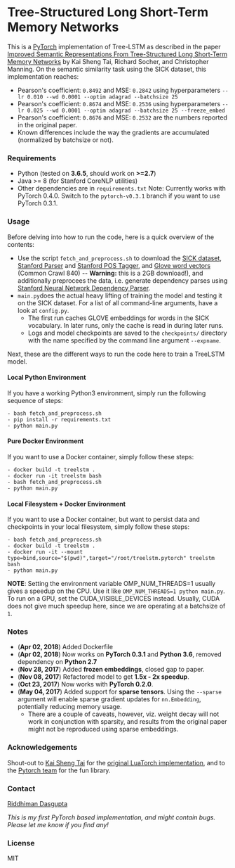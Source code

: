 
# Tree-Structured Long Short-Term Memory Networks
This is a [PyTorch](http://pytorch.org/) implementation of Tree-LSTM as described in the paper [Improved Semantic Representations From Tree-Structured Long Short-Term Memory Networks](http://arxiv.org/abs/1503.00075) by Kai Sheng Tai, Richard Socher, and Christopher Manning. On the semantic similarity task using the SICK dataset, this implementation reaches:
 - Pearson's coefficient: `0.8492` and MSE: `0.2842` using hyperparameters `--lr 0.010 --wd 0.0001 --optim adagrad --batchsize 25`
 - Pearson's coefficient: `0.8674` and MSE: `0.2536` using hyperparameters `--lr 0.025 --wd 0.0001 --optim adagrad --batchsize 25 --freeze_embed`
 - Pearson's coefficient: `0.8676` and MSE: `0.2532` are the numbers reported in the original paper.
 - Known differences include the way the gradients are accumulated (normalized by batchsize or not).

### Requirements
- Python (tested on **3.6.5**, should work on **>=2.7**)
- Java >= 8 (for Stanford CoreNLP utilities)
- Other dependencies are in `requirements.txt`
Note: Currently works with PyTorch 0.4.0. Switch to the `pytorch-v0.3.1` branch if you want to use PyTorch 0.3.1.

### Usage
Before delving into how to run the code, here is a quick overview of the contents:
 - Use the script `fetch_and_preprocess.sh` to download the [SICK dataset](http://alt.qcri.org/semeval2014/task1/index.php?id=data-and-tools), [Stanford Parser](http://nlp.stanford.edu/software/lex-parser.shtml) and [Stanford POS Tagger](http://nlp.stanford.edu/software/tagger.shtml), and [Glove word vectors](http://nlp.stanford.edu/projects/glove/) (Common Crawl 840) -- **Warning:** this is a 2GB download!), and additionally preprocees the data, i.e. generate dependency parses using [Stanford Neural Network Dependency Parser](http://nlp.stanford.edu/software/nndep.shtml).
 - `main.py`does the actual heavy lifting of training the model and testing it on the SICK dataset. For a list of all command-line arguments, have a look at `config.py`.
     - The first run caches GLOVE embeddings for words in the SICK vocabulary. In later runs, only the cache is read in during later runs.
     - Logs and model checkpoints are saved to the `checkpoints/` directory with the name specified by the command line argument `--expname`.

Next, these are the different ways to run the code here to train a TreeLSTM model.
#### Local Python Environment
If you have a working Python3 environment, simply run the following sequence of steps:
```
- bash fetch_and_preprocess.sh
- pip install -r requirements.txt
- python main.py
```
#### Pure Docker Environment
If you want to use a Docker container, simply follow these steps:
```
- docker build -t treelstm .
- docker run -it treelstm bash
- bash fetch_and_preprocess.sh
- python main.py
```
#### Local Filesystem + Docker Environment
If you want to use a Docker container, but want to persist data and checkpoints in your local filesystem, simply follow these steps:
```
- bash fetch_and_preprocess.sh
- docker build -t treelstm .
- docker run -it --mount type=bind,source="$(pwd)",target="/root/treelstm.pytorch" treelstm bash
- python main.py
```
**NOTE**: Setting the environment variable OMP_NUM_THREADS=1 usually gives a speedup on the CPU. Use it like `OMP_NUM_THREADS=1 python main.py`. To run on a GPU, set the CUDA_VISIBLE_DEVICES instead. Usually, CUDA does not give much speedup here, since we are operating at a batchsize of `1`.

### Notes
 - (**Apr 02, 2018**) Added Dockerfile
 - (**Apr 02, 2018**) Now works on **PyTorch 0.3.1** and **Python 3.6**, removed dependency on **Python 2.7**
 - (**Nov 28, 2017**) Added **frozen embeddings**, closed gap to paper.
 - (**Nov 08, 2017**) Refactored model to get **1.5x - 2x speedup**.
 - (**Oct 23, 2017**) Now works with **PyTorch 0.2.0**.
 - (**May 04, 2017**) Added support for **sparse tensors**. Using the `--sparse` argument will enable sparse gradient updates for `nn.Embedding`, potentially reducing memory usage.
     - There are a couple of caveats, however, viz. weight decay will not work in conjunction with sparsity, and results from the original paper might not be reproduced using sparse embeddings.

### Acknowledgements
Shout-out to [Kai Sheng Tai](https://github.com/kaishengtai/) for the [original LuaTorch implementation](https://github.com/stanfordnlp/treelstm), and to the [Pytorch team](https://github.com/pytorch/pytorch#the-team) for the fun library.

### Contact
[Riddhiman Dasgupta](https://researchweb.iiit.ac.in/~riddhiman.dasgupta/)

*This is my first PyTorch based implementation, and might contain bugs. Please let me know if you find any!*

### License
MIT
